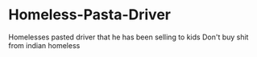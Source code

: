 # Homeless-Pasta-Driver
Homelesses pasted driver that he has been selling to kids
Don't buy shit from indian homeless
